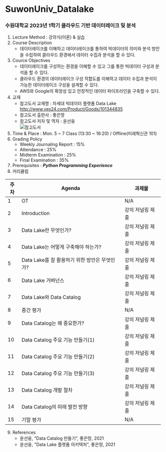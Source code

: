 # SuwonUniv_Datalake
### 수원대학교 2023년 1학기 클라우드 기반 데이터레이크 및 분석

1. Lecture Method : 강의식(이론) & 실습
2. Course Description
    - 데이터레이크를 이해하고 데이터레이크를 통하여 빅데이터의 의미와 분석 방안을 수립하여 클라우드 환경에서 데이터 수집과 분석을 할 수 있다.
3. Cource Objectives
    - 데이터레이크를 구성하는 환경을 이해할 수 있고 그를 통한 빅데이터 구성과 분석을 할 수 있다.
    - 클라우드 환경의 데이터레이크 구성 적합도를 이해하고 데이터 수집과 분석이 가능한 데이터레이크 구성을 설계할 수 있다.
    - AWS와 Google의 확장성 있고 안정적인 데이터 파이프라인을 구축할 수 있다.
4. 교재
   - 참고도서 교재명 : 차세대 빅데이터 플랫폼 Data Lake http://www.yes24.com/Product/Goods/101344835
   - 참고도서 출판사 : 좋은땅
   - 참고도서 저자 및 역자 : 윤선웅 <br />
  ![참고도서](https://image.aladin.co.kr/product/27030/42/cover500/k772730525_1.jpg)
5. Time & Place : Mon. 5 ~ 7 Class (13:30 ~ 16:20) / Offline(미래혁신관 101)
6. Grading Policy
    - Weekly Journaling Report : 15%
    - Attendance : 25%
    - Midterm Examination : 25%
    - Final Examination : 35%
7. Prerequisites : <em><strong>Python Programming Experience</strong></em>
8. 커리큘럼

|주차 | Agenda | 과제물
|-----|-------|---------| 
|1 | OT | N/A |
|2 | Introduction | 강의 저널링 제출 |
|3 | Data Lake란 무엇인가? | 강의 저널링 제출 | 
|4 | Data Lake는 어떻게 구축해야 하는가? | 강의 저널링 제출 |
|5 | Data Lake를 잘 활용하기 위한 방안은 무엇인가? | 강의 저널링 제출 |
|6 | Data Lake 거버넌스 |  강의 저널링 제출 |
|7 | Data Lake와 Data Catalog | 강의 저널링 제출 |
|8 | 중간 평가 | N/A |
|9 | Data Catalog는 왜 중요한가? | 강의 저널링 제출 |
|10| Data Catalog 주요 기능 만들기(1) | 강의 저널링 제출 |
|11| Data Catalog 주요 기능 만들기(2) | 강의 저널링 제출 |
|12| Data Catalog 주요 기능 만들기(3) | 강의 저널링 제출 |
|13| Data Catalog 개발 절차 | 강의 저널링 제출 |
|14| Data Catalog의 미래 발전 방향 | 강의 저널링 제출 |
|15| 기말 평가 | N/A |

9. References
    - 윤선웅, “Data Catalog 만들기”, 좋은땅, 2021
    - 윤선웅, "Data Lake 플랫폼 아키텍처", 좋은땅, 2021
